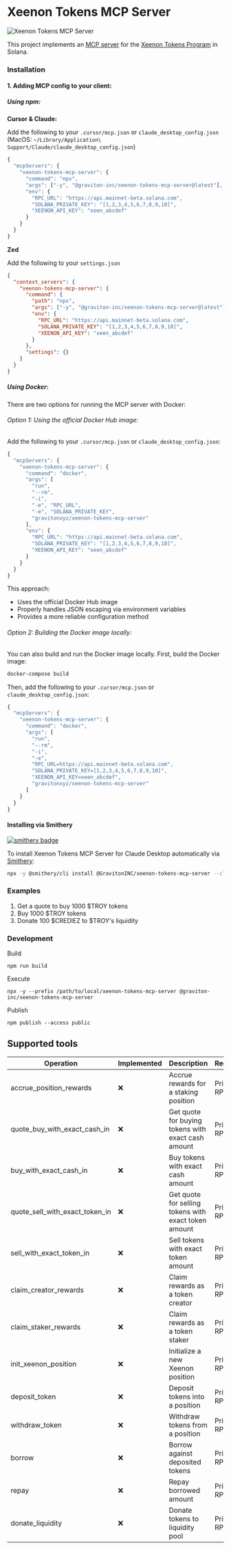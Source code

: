 # Xeenon Tokens MCP Server



![Xeenon Tokens MCP Server](docs/images/xeenon.png)

This project implements an [MCP server](https://spec.modelcontextprotocol.io/) for the [Xeenon Tokens Program](https://xeenon.xyz/token-scope) in Solana.


### Installation

#### 1. Adding MCP config to your client:

##### Using npm:

**Cursor & Claude:**

Add the following to your `.cursor/mcp.json` or `claude_desktop_config.json` (MacOS: `~/Library/Application\ Support/Claude/claude_desktop_config.json`)

```javascript
{
  "mcpServers": {
    "xeenon-tokens-mcp-server": {
      "command": "npx",
      "args": ["-y", "@graviton-inc/xeenon-tokens-mcp-server@latest"],
      "env": {
        "RPC_URL": "https://api.mainnet-beta.solana.com",
        "SOLANA_PRIVATE_KEY": "[1,2,3,4,5,6,7,8,9,10]",
        "XEENON_API_KEY": "xeen_abcdef"
      }
    }
  }
}
```

**Zed**

Add the following to your `settings.json`

```json
{
  "context_servers": {
    "xeenon-tokens-mcp-server": {
      "command": {
        "path": "npx",
        "args": ["-y", "@graviton-inc/xeenon-tokens-mcp-server@latest"],
        "env": {
          "RPC_URL": "https://api.mainnet-beta.solana.com",
          "SOLANA_PRIVATE_KEY": "[1,2,3,4,5,6,7,8,9,10]",
          "XEENON_API_KEY": "xeen_abcdef"
        }
      },
      "settings": {}
    }
  }
}
```

##### Using Docker:

There are two options for running the MCP server with Docker:

###### Option 1: Using the official Docker Hub image:

Add the following to your `.cursor/mcp.json` or `claude_desktop_config.json`:

```javascript
{
  "mcpServers": {
    "xeenon-tokens-mcp-server": {
      "command": "docker",
      "args": [
        "run",
        "--rm",
        "-i",
        "-e", "RPC_URL",
        "-e", "SOLANA_PRIVATE_KEY",
        "gravitonxyz/xeenon-tokens-mcp-server"
      ],
      "env": {
        "RPC_URL": "https://api.mainnet-beta.solana.com",
        "SOLANA_PRIVATE_KEY": "[1,2,3,4,5,6,7,8,9,10]",
        "XEENON_API_KEY": "xeen_abcdef"
      }
    }
  }
}
```

This approach:
- Uses the official Docker Hub image
- Properly handles JSON escaping via environment variables
- Provides a more reliable configuration method

###### Option 2: Building the Docker image locally:

You can also build and run the Docker image locally. First, build the Docker image:

```bash
docker-compose build
```

Then, add the following to your `.cursor/mcp.json` or `claude_desktop_config.json`:

```javascript
{
  "mcpServers": {
    "xeenon-tokens-mcp-server": {
      "command": "docker",
      "args": [
        "run",
        "--rm",
        "-i",
        "-e",
        "RPC_URL=https://api.mainnet-beta.solana.com",
        "SOLANA_PRIVATE_KEY=[1,2,3,4,5,6,7,8,9,10]",
        "XEENON_API_KEY=xeen_abcdef",
        "gravitonxyz/xeenon-tokens-mcp-server"
      ]
    }
  }
}
```


#### Installing via Smithery

[![smithery badge](https://smithery.ai/badge/@GravitonINC/xeenon-tokens-mcp-server)](https://smithery.ai/server/@GravitonINC/xeenon-tokens-mcp-server)

To install Xeenon Tokens MCP Server for Claude Desktop automatically via [Smithery](https://smithery.ai/server/@GravitonINC/xeenon-tokens-mcp-server):

```bash
npx -y @smithery/cli install @GravitonINC/xeenon-tokens-mcp-server --client claude
```

### Examples

1. Get a quote to buy 1000 $TROY tokens
2. Buy 1000 $TROY tokens
3. Donate 100 $CREDIEZ to $TROY's liquidity


### Development

Build

```
npm run build
```

Execute

```
npx -y --prefix /path/to/local/xeenon-tokens-mcp-server @graviton-inc/xeenon-tokens-mcp-server
```

Publish

```
npm publish --access public
```


## Supported tools

| Operation | Implemented | Description | Requirements |
|-----------|-------------|-------------|--------------|
| accrue_position_rewards | ❌ | Accrue rewards for a staking position | Private key, RPC, Balance |
| quote_buy_with_exact_cash_in | ❌ | Get quote for buying tokens with exact cash amount | Private key, RPC |
| buy_with_exact_cash_in | ❌ | Buy tokens with exact cash amount | Private key, RPC, Balance |
| quote_sell_with_exact_token_in | ❌ | Get quote for selling tokens with exact token amount | Private key, RPC |
| sell_with_exact_token_in | ❌ | Sell tokens with exact token amount | Private key, RPC, Balance |
| claim_creator_rewards | ❌ | Claim rewards as a token creator | Private key, RPC |
| claim_staker_rewards | ❌ | Claim rewards as a token staker | Private key, RPC |
| init_xeenon_position | ❌ | Initialize a new Xeenon position | Private key, RPC, Balance |
| deposit_token | ❌ | Deposit tokens into a position | Private key, RPC, Balance |
| withdraw_token | ❌ | Withdraw tokens from a position | Private key, RPC, Balance |
| borrow | ❌ | Borrow against deposited tokens | Private key, RPC, Balance |
| repay | ❌ | Repay borrowed amount | Private key, RPC, Balance |
| donate_liquidity | ❌ | Donate tokens to liquidity pool | Private key, RPC, Balance |